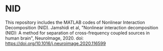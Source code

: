 # NID
This repository includes the MATLAB codes of Nonlinear Interaction Decomposition (NID). 
Jamshidi et al, "Nonlinear interaction decomposition (NID): A method for separation of cross-frequency coupled sources in human brain", NeuroImage, 2020. doi: https://doi.org/10.1016/j.neuroimage.2020.116599
